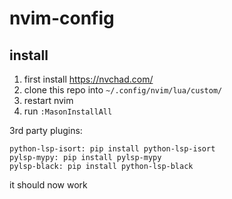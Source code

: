 # nvim-config

## install

1. first install https://nvchad.com/
2. clone this repo into `~/.config/nvim/lua/custom/`
3. restart nvim
4. run `:MasonInstallAll`

3rd party plugins:

    python-lsp-isort: pip install python-lsp-isort
    pylsp-mypy: pip install pylsp-mypy
    pylsp-black: pip install python-lsp-black
it should now work
